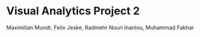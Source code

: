 # Visual Analytics Project 2

Maximilian Mundt, Felix Jeske, Radmehr Nouri Inanlou, Muhammad Fakhar
